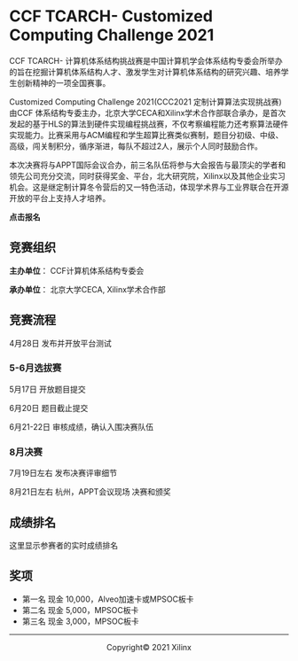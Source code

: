 # CCF TCARCH- Customized Computing Challenge 2021

CCF TCARCH- 计算机体系结构挑战赛是中国计算机学会体系结构专委会所举办的旨在挖掘计算机体系结构人才、激发学生对计算机体系结构的研究兴趣、培养学生创新精神的一项全国赛事。

Customized Computing Challenge 2021(CCC2021 定制计算算法实现挑战赛)由CCF 体系结构专委主办，北京大学CECA和Xilinx学术合作部联合承办，是首次发起的基于HLS的算法到硬件实现编程挑战赛，不仅考察编程能力还考察算法硬件实现能力。比赛采用与ACM编程和学生超算比赛类似赛制，题目分初级、中级、高级，闯关制积分，循序渐进，每队不超过2人，展示个人同时鼓励合作。

本次决赛将与APPT国际会议合办，前三名队伍将参与大会报告与最顶尖的学者和领先公司充分交流，同时获得奖金、平台，北大研究院，Xilinx以及其他企业实习机会。这是继定制计算冬令营后的又一特色活动，体现学术界与工业界联合在开源开放的平台上支持人才培养。

**点击报名**

## 竞赛组织

**主办单位**： CCF计算机体系结构专委会

**承办单位**： 北京大学CECA, Xilinx学术合作部

## 竞赛流程


4月28日    发布并开放平台测试

### **5-6月选拔赛**

5月17日    开放题目提交

6月20日    题目截止提交

6月21-22日   审核成绩，确认入围决赛队伍

### **8月决赛**

7月19日左右  发布决赛评审细节

8月21日左右  杭州，APPT会议现场 决赛和颁奖


## 成绩排名

这里显示参赛者的实时成绩排名

## 奖项

- 第一名 现金 10,000，Alveo加速卡或MPSOC板卡
- 第二名 现金 5,000，MPSOC板卡
- 第三名 现金 3,000，MPSOC板卡


---------------------------------------
<p align="center">Copyright&copy; 2021 Xilinx</p>
